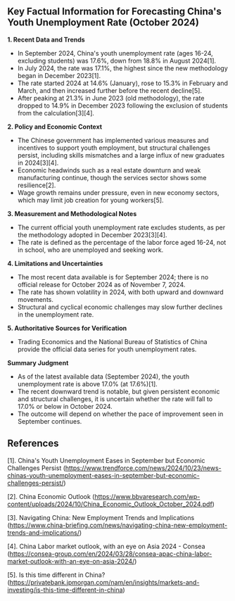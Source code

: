 ## Key Factual Information for Forecasting China's Youth Unemployment Rate (October 2024)

**1. Recent Data and Trends**
- In September 2024, China's youth unemployment rate (ages 16-24, excluding students) was 17.6%, down from 18.8% in August 2024[1].
- In July 2024, the rate was 17.1%, the highest since the new methodology began in December 2023[1].
- The rate started 2024 at 14.6% (January), rose to 15.3% in February and March, and then increased further before the recent decline[5].
- After peaking at 21.3% in June 2023 (old methodology), the rate dropped to 14.9% in December 2023 following the exclusion of students from the calculation[3][4].

**2. Policy and Economic Context**
- The Chinese government has implemented various measures and incentives to support youth employment, but structural challenges persist, including skills mismatches and a large influx of new graduates in 2024[3][4].
- Economic headwinds such as a real estate downturn and weak manufacturing continue, though the services sector shows some resilience[2].
- Wage growth remains under pressure, even in new economy sectors, which may limit job creation for young workers[5].

**3. Measurement and Methodological Notes**
- The current official youth unemployment rate excludes students, as per the methodology adopted in December 2023[3][4].
- The rate is defined as the percentage of the labor force aged 16-24, not in school, who are unemployed and seeking work.

**4. Limitations and Uncertainties**
- The most recent data available is for September 2024; there is no official release for October 2024 as of November 7, 2024.
- The rate has shown volatility in 2024, with both upward and downward movements.
- Structural and cyclical economic challenges may slow further declines in the unemployment rate.

**5. Authoritative Sources for Verification**
- Trading Economics and the National Bureau of Statistics of China provide the official data series for youth unemployment rates.

**Summary Judgment**
- As of the latest available data (September 2024), the youth unemployment rate is above 17.0% (at 17.6%)[1].
- The recent downward trend is notable, but given persistent economic and structural challenges, it is uncertain whether the rate will fall to 17.0% or below in October 2024.
- The outcome will depend on whether the pace of improvement seen in September continues.

## References
[1]. China's Youth Unemployment Eases in September but Economic Challenges Persist (https://www.trendforce.com/news/2024/10/23/news-chinas-youth-unemployment-eases-in-september-but-economic-challenges-persist/)

[2]. China Economic Outlook (https://www.bbvaresearch.com/wp-content/uploads/2024/10/China_Economic_Outlook_October_2024.pdf)

[3]. Navigating China: New Employment Trends and Implications (https://www.china-briefing.com/news/navigating-china-new-employment-trends-and-implications/)

[4]. China Labor market outlook, with an eye on Asia 2024 - Consea (https://consea-group.com/en/2024/03/28/consea-apac-china-labor-market-outlook-with-an-eye-on-asia-2024/)

[5]. Is this time different in China? (https://privatebank.jpmorgan.com/nam/en/insights/markets-and-investing/is-this-time-different-in-china)